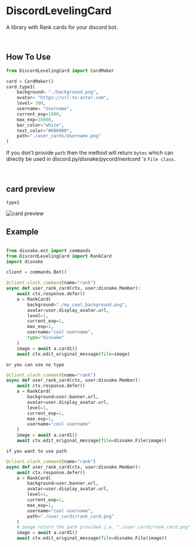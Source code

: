 # DiscordLevelingCard
A library with Rank cards for your discord bot.

<br>


## How To Use

```py
from DiscordLevelingCard import CardMaker

card = CardMaker()
card.type1(
    background= "./background.png",
    avatar= "https://url-to-avtar.com",
    level= 100,
    username= "Username",
    current_exp=1000,
    max_exp=10000,
    bar_color="white",
    text_color="#000000",
    path="./user_cards/Username.png"
)
```
If you don't provide `path` then the method will return `bytes` which can directly be used in discord.py/disnake/pycord/nextcord 's `File class`.


<br>

## card preview

`type1`

![card preview](https://cdn.discordapp.com/attachments/907213435358547968/994620579816681572/unknown.png)


## Example

```py

from disnake.ext import commands
from DiscordLevelingCard import RankCard
import disnake

client = commands.Bot()

@client.slash_command(name="rank")
async def user_rank_card(ctx, user:disnake.Member):
    await ctx.response.defer()
    a = RankCard(
        background="./my_cool_background.png",
        avatar=user.display_avatar.url,
        level=1,
        current_exp=1,
        max_exp=1,
        username="cool username",
        type="disnake"
    )
    image = await a.card1()
    await ctx.edit_original_message(file=image)

```

`or you can use no type`

```py
@client.slash_command(name="rank")
async def user_rank_card(ctx, user:disnake.Member):
    await ctx.response.defer()
    a = RankCard(
        background=user.banner.url,
        avatar=user.display_avatar.url,
        level=1,
        current_exp=1,
        max_exp=1,
        username="cool username"
    )
    image = await a.card1()
    await ctx.edit_original_message(file=disnake.File(image))
```

`if you want to use path`
```py
@client.slash_command(name="rank")
async def user_rank_card(ctx, user:disnake.Member):
    await ctx.response.defer()
    a = RankCard(
        background=user.banner.url,
        avatar=user.display_avatar.url,
        level=1,
        current_exp=1,
        max_exp=1,
        username="cool username",
        path="./user_cards/rank_card.png"
    )
    # image return the path provided i.e. "./user_cards/rank_card.png"
    image = await a.card1()
    await ctx.edit_original_message(file=disnake.File(image))
```